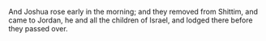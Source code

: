 And Joshua rose early in the morning; and they removed from Shittim, and came to Jordan, he and all the children of Israel, and lodged there before they passed over.
